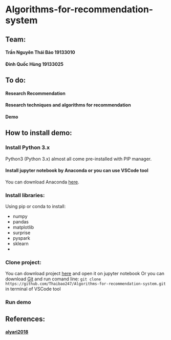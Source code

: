 # Algorithms-for-recommendation-system

## Team:
#### Trần Nguyên Thái Bảo 19133010   
#### Đinh Quốc Hùng 19133025   

## To do:
#### Research Recommendation
#### Research techniques and algorithms for recommendation
#### Demo

## How to install demo:
### Install Python 3.x
Python3 (Python 3.x) almost all come pre-installed with PIP manager.
#### Install jupyter notebook by Anaconda or you can use VSCode tool
You can download Anaconda [here](https://www.anaconda.com/).
### Install libraries: 
Using pip or conda to install:
- numpy
- pandas
- matplotlib
- surprise
- pyspark
- sklearn
- 
### Clone project: 
You can download project [here](https://github.com/Thaibao247/Algorithms-for-recommendation-system.git) and open it on jupyter notebook
Or you can download [Git](https://git-scm.com/downloads) and run comand line: `git clone https://github.com/Thaibao247/Algorithms-for-recommendation-system.git` in terminal of VSCode tool
### Run demo

## References:
#### [alyari2018](https://drive.google.com/file/d/1RkB0PMpJylbo4kg6H5V0urW8OZ1ww-nd/view)
